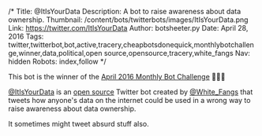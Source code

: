 /*
Title: @ItIsYourData
Description: A bot to raise awareness about data ownership.
Thumbnail: /content/bots/twitterbots/images/ItIsYourData.png
Link: https://twitter.com/ItIsYourData
Author: botsheeter.py
Date: April 28, 2016
Tags: twitter,twitterbot,bot,active,tracery,cheapbotsdonequick,monthlybotchallenge,winner,data,political,open source,opensource,tracery,white_fangs
Nav: hidden
Robots: index,follow
*/

<div class="note">
  This bot is the winner of the <a href="/monthly-bot-challenge/2016-april/">April 2016 Monthly Bot Challenge</a> 👏👏👏
</div>

[@ItIsYourData](https://twitter.com/ItIsYourData) is an [open source](http://cheapbotsdonequick.com/source/ItIsYourData) Twitter bot created by [@White_Fangs](https://twitter.com/White_fangs) that tweets how anyone's data on the internet could be used in a wrong way to raise awareness about data ownership.

It sometimes might tweet absurd stuff also.
